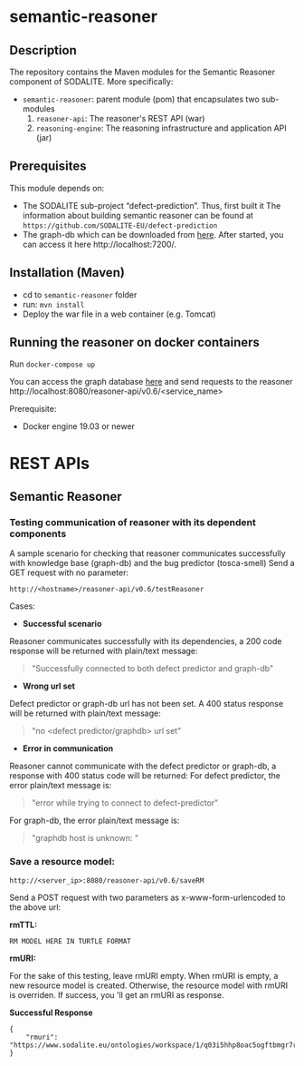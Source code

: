 # semantic-reasoner

## Description

The repository contains the Maven modules for the Semantic Reasoner component of SODALITE. More specifically:

- `semantic-reasoner`: parent module (pom)  that encapsulates two sub-modules
    1. `reasoner-api`: The reasoner's REST API (war)
    2. `reasoning-engine`: The reasoning infrastructure and application API (jar)

## Prerequisites
This module depends on:

- The SODALITE sub-project “defect-prediction”. Thus, first built it
The information about building semantic reasoner can be found at
 ` https://github.com/SODALITE-EU/defect-prediction `
- The graph-db which can be downloaded from [here](http://graphdb.ontotext.com/documentation/free/index.html). 
After started, you can access it here http://localhost:7200/. 
 
## Installation (Maven)

- cd to `semantic-reasoner` folder
- run: `mvn install`
- Deploy the war file in a web container (e.g. Tomcat)

## Running the reasoner on docker containers
Run 
```docker-compose up```

You can access the graph database [here](http://localhost:7200/)
and send requests to the reasoner http://localhost:8080/reasoner-api/v0.6/<service_name>

  Prerequisite:
 - Docker engine 19.03 or newer

# REST APIs
## Semantic Reasoner

### Testing communication of reasoner with its dependent components
A sample scenario for checking that reasoner communicates successfully with knowledge base (graph-db) and the bug predictor (tosca-smell)
Send a GET request with no parameter:
```
http://<hostname>/reasoner-api/v0.6/testReasoner 
```
Cases:
- **Successful scenario**

Reasoner communicates successfully with its dependencies, a 200 code response will be returned
with plain/text message:
>"Successfully connected to both defect predictor and graph-db"

- **Wrong url set**

Defect predictor or graph-db url has not been set.
A 400 status response will be returned with plain/text message:
>"no <defect predictor/graphdb> url set"
- **Error in communication**

Reasoner cannot communicate with the defect predictor or graph-db, a response with 400 status code will be returned:
For defect predictor, the error plain/text message is:
>"error while trying to connect to defect-predictor"

For graph-db, the error plain/text message is:
>"graphdb host is unknown: <graphdb url>"

 

### Save a resource model:
```
http://<server_ip>:8080/reasoner-api/v0.6/saveRM
```

Send a POST request with two parameters as x-www-form-urlencoded to the above url:

**rmTTL:**
```turtle
RM MODEL HERE IN TURTLE FORMAT
```
**rmURI:** <LEAVE IT EMPTY>

For the sake of this testing, leave rmURI empty.
When rmURI is empty, a new resource model is created. Otherwise, the resource model with rmURI is overriden.
If success, you 'll get an rmURI as response.

**Successful Response**
```
{
    "rmuri": "https://www.sodalite.eu/ontologies/workspace/1/q03i5hhp8oac5ogftbmgr7ra4v/RM_nom7pmrlja496e5kkb026ub7d8"
}
```
